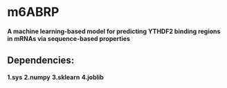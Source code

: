 # m6ABRP
**A machine learning-based model for predicting YTHDF2 binding regions in mRNAs via sequence-based properties**
## Dependencies:
**1.sys**
**2.numpy**
**3.sklearn**
**4.joblib**

